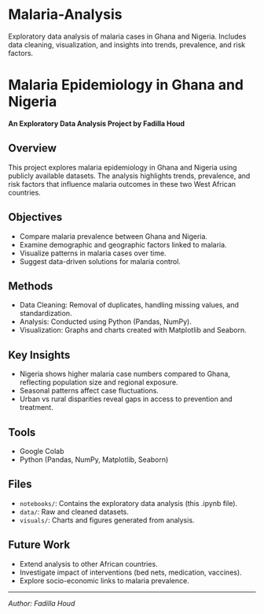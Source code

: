 # Malaria-Analysis
Exploratory data analysis of malaria cases in Ghana and Nigeria. Includes data cleaning, visualization, and insights into trends, prevalence, and risk factors.
# Malaria Epidemiology in Ghana and Nigeria
**An Exploratory Data Analysis Project by Fadilla Houd**

## Overview
This project explores malaria epidemiology in Ghana and Nigeria using publicly available datasets. The analysis highlights trends, prevalence, and risk factors that influence malaria outcomes in these two West African countries.

## Objectives
- Compare malaria prevalence between Ghana and Nigeria.
- Examine demographic and geographic factors linked to malaria.
- Visualize patterns in malaria cases over time.
- Suggest data-driven solutions for malaria control.

## Methods
- Data Cleaning: Removal of duplicates, handling missing values, and standardization.
- Analysis: Conducted using Python (Pandas, NumPy).
- Visualization: Graphs and charts created with Matplotlib and Seaborn.

## Key Insights
- Nigeria shows higher malaria case numbers compared to Ghana, reflecting population size and regional exposure.
- Seasonal patterns affect case fluctuations.
- Urban vs rural disparities reveal gaps in access to prevention and treatment.

## Tools
- Google Colab
- Python (Pandas, NumPy, Matplotlib, Seaborn)

## Files
- `notebooks/`: Contains the exploratory data analysis (this .ipynb file).
- `data/`: Raw and cleaned datasets.
- `visuals/`: Charts and figures generated from analysis.

## Future Work
- Extend analysis to other African countries.
- Investigate impact of interventions (bed nets, medication, vaccines).
- Explore socio-economic links to malaria prevalence.

---

*Author: Fadilla Houd*
